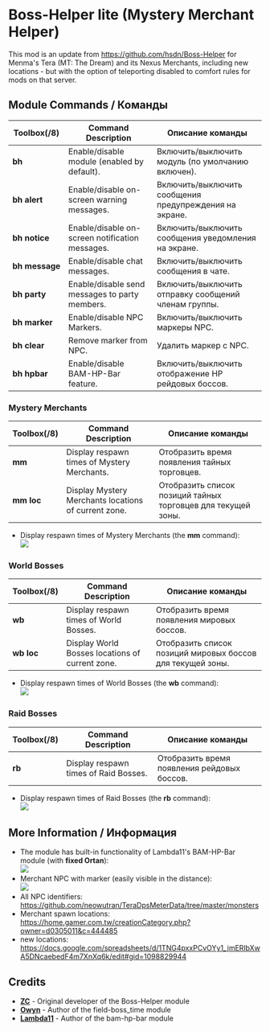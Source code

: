 # Boss-Helper lite (Mystery Merchant Helper)

This mod is an update from https://github.com/hsdn/Boss-Helper for Menma's Tera (MT: The Dream) and its Nexus Merchants, including new locations - but with the option of teleporting disabled to comfort rules for mods on that server.

## Module Commands / Команды
Toolbox(/8) | Command Description | Описание команды
--- | --- | ---
**bh** | Enable/disable module (enabled by default). | Включить/выключить модуль (по умолчанию включен).
**bh&nbsp;alert** | Enable/disable on-screen warning messages. | Включить/выключить сообщения предупреждения на экране.
**bh&nbsp;notice** | Enable/disable on-screen notification messages. | Включить/выключить сообщения уведомления на экране.
**bh&nbsp;message** | Enable/disable chat messages. | Включить/выключить сообщения в чате.
**bh&nbsp;party** | Enable/disable send messages to party members. | Включить/выключить отправку сообщений членам группы.
**bh&nbsp;marker** | Enable/disable NPC Markers. | Включить/выключить маркеры NPC.
**bh&nbsp;clear** | Remove marker from NPC. | Удалить маркер с NPC.
**bh&nbsp;hpbar** | Enable/disable BAM-HP-Bar feature. | Включить/выключить отображение HP рейдовых боссов.

### Mystery Merchants
Toolbox(/8) | Command Description | Описание команды
--- | --- | ---
**mm** | Display respawn times of Mystery Merchants. | Отобразить время появления тайных торговцев.
**mm&nbsp;loc** | Display Mystery Merchants locations of current zone. | Отобразить список позиций тайных торговцев для текущей зоны.

* Display respawn times of Mystery Merchants (the **mm** command):   
  ![](https://i.imgur.com/MRSGHDo.png)

### World Bosses
Toolbox(/8) | Command Description | Описание команды
--- | --- | ---
**wb** | Display respawn times of World Bosses. | Отобразить время появления мировых боссов.
**wb&nbsp;loc** | Display World Bosses locations of current zone. | Отобразить список позиций мировых боссов для текущей зоны.

* Display respawn times of World Bosses (the **wb** command):   
  ![](https://i.imgur.com/RPXfTFV.png)

### Raid Bosses
Toolbox(/8) | Command Description | Описание команды
--- | --- | ---
**rb** | Display respawn times of Raid Bosses. | Отобразить время появления рейдовых боссов.

* Display respawn times of Raid Bosses (the **rb** command):   
  ![](https://i.imgur.com/A6kpUCK.png)

## More Information / Информация

* The module has built-in functionality of Lambda11's BAM-HP-Bar module (with **fixed Ortan**):   
  ![](https://i.imgur.com/kLNyQJL.png)
* Merchant NPC with marker (easily visible in the distance):   
  ![](https://i.imgur.com/tdIJKJv.png)
* All NPC identifiers: https://github.com/neowutran/TeraDpsMeterData/tree/master/monsters
* Merchant spawn locations: https://home.gamer.com.tw/creationCategory.php?owner=d0305011&c=444485
* new locations: https://docs.google.com/spreadsheets/d/1TNG4pxxPCvOYy1_jmERlbXwA5DNcaebedF4m7XnXq6k/edit#gid=1098829944

## Credits
- **[ZC](https://github.com/tera-mod)** - Original developer of the Boss-Helper module
- **[Owyn](https://github.com/Owyn)** - Author of the field-boss_time module
- **[Lambda11](https://github.com/Lambda11)** - Author of the bam-hp-bar module
